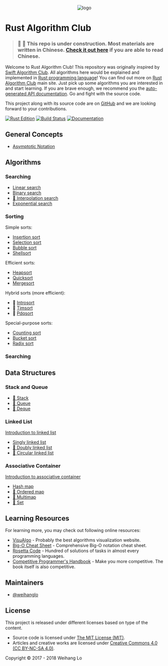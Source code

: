 <p align="center">
  <img src="src/logo.svg" alt="logo">
<p>

# Rust Algorithm Club

> ### 🚧 🚧 This repo is under construction. Most materials are written in Chinese. [Check it out here](https://rust-algo.club) if you are able to read Chinese.

Welcome to Rust Algorithm Club! This repository was originally inspired by [Swift Algorithm Club][swift-algorithm-club]. All algorithms here would be explained and implemented in [Rust programming language][rust]!
You can find out more on [Rust Algorithm Club][main-site] main site. Just pick up some algorithms you are interested in and start learning. If you are brave enough, we recommend you the [auto-generated API documentation][generated-doc]. Go and fight with the source code.

This project along with its source code are on [GitHub][source-code] and we are looking forward to your contributions.

[![Rust Edition](https://img.shields.io/badge/Rust_Edition-2018-green.svg)][edition-guide]
[![Build Status](https://travis-ci.com/weihanglo/rust-algorithm-club.svg?token=jBygxQ3kLkkfxSeAJnP2&branch=master)][ci-status]
[![Documentation](https://img.shields.io/badge/doc-available-blue.svg)][generated-doc]

[swift-algorithm-club]: https://github.com/raywenderlich/swift-algorithm-club
[rust]: https://www.rust-lang.org/
[source-code]: https://github.com/weihanglo/rust-algorithm-club
[main-site]: https://rust-algo.club
[ci-status]: https://travis-ci.com/weihanglo/rust-algorithm-club
[generated-doc]: https://rust-algo.club/doc/rust_algorithm_club/
[edition-guide]: https://rust-lang-nursery.github.io/edition-guide/rust-2018

## General Concepts

- [Asymptotic Notation](src/concepts/asymptotic-notation)

## Algorithms

### Searching

- [Linear search](src/searching/linear_search)
- [Binary search](src/searching/binary_search)
- [🚧 Interpolation search](src/searching/interpolation_search)
- [Exponential search](src/searching/exponential_search)

### Sorting

Simple sorts:

- [Insertion sort](src/sorting/insertion_sort)
- [Selection sort](src/sorting/selection_sort)
- [Bubble sort](src/sorting/bubble_sort)
- [Shellsort](src/sorting/shellsort)

Efficient sorts:

- [Heapsort](src/sorting/heapsort)
- [Quicksort](src/sorting/quicksort)
- [Mergesort](src/sorting/mergesort)

Hybrid sorts (more efficient):

- 🚧 [Introsort](src/sorting/introsort)
- 🚧 [Timsort](src/sorting/timsort)
- 🚧 [Pdqsort](src/sorting/pdqsort)

Special-purpose sorts:

- [Counting sort](src/sorting/counting_sort)
- [Bucket sort](src/sorting/bucket_sort)
- [Radix sort](src/sorting/radix_sort)

### Searching

## Data Structures

### Stack and Queue

- [🚧 Stack](src/collections/stack)
- [🚧 Queue](src/collections/queue)
- [🚧 Deque](src/collections/deque)

### Linked List

[Introduction to linked list](src/collections/linked_list)

- [Singly linked list](src/collections/singly_linked_list)
- [🚧 Doubly linked list](src/collections/doubly_linked_list)
- [🚧 Circular linked list](src/collections/circular_linked_list)

### Associative Container

[Introduction to associative container](src/collections/associative-container)

- [Hash map](src/collections/hash_map)
- [🚧 Ordered map](src/collections/ordered_map)
- [🚧 Multimap](src/collections/multimap)
- [🚧 Set](src/collections/set)

## Learning Resources

For learning more, you may check out following online resources:

- [VisuAlgo](https://visualgo.net/) - Probably the best algorithms visualization website.
- [Big-O Cheat Sheet](http://bigocheatsheet.com/) - Comprehensive Big-O notation cheat sheet.
- [Rosetta Code](http://rosettacode.org) - Hundred of solutions of tasks in almost every programming languages.
- [Competitive Programmer's Handbook](https://cses.fi/book.html) - Make you more competitive. The book itself is also competitive.

## Maintainers

- [@weihanglo](https://github.com/weihanglo)

## License

This project is released under different licenses based on type of the content.

- Source code is licensed under [The MIT License (MIT)](LICENSE).
- Articles and creative works are licensed under [Creative Commons 4.0 (CC BY-NC-SA 4.0)](https://creativecommons.org/licenses/by-nc-sa/4.0/).

Copyright © 2017 - 2018 Weihang Lo
